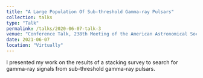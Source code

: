 ```yaml
---
title: "A Large Population Of Sub-threshold Gamma-ray Pulsars"
collection: talks
type: "Talk"
permalink: /talks/2020-06-07-talk-3
venue: "Conference Talk, 238th Meeting of the American Astronomical Society"
date: 2021-06-07
location: "Virtually"
---
```


I presented my work on the results of a stacking survey to search for gamma-ray signals from sub-threshold gamma-ray pulsars.
